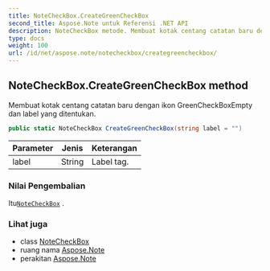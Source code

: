 ```yaml
---
title: NoteCheckBox.CreateGreenCheckBox
second_title: Aspose.Note untuk Referensi .NET API
description: NoteCheckBox metode. Membuat kotak centang catatan baru dengan ikon GreenCheckBoxEmpty dan label yang ditentukan.
type: docs
weight: 100
url: /id/net/aspose.note/notecheckbox/creategreencheckbox/
---
```

## NoteCheckBox.CreateGreenCheckBox method

Membuat kotak centang catatan baru dengan ikon GreenCheckBoxEmpty dan label yang ditentukan.

```csharp
public static NoteCheckBox CreateGreenCheckBox(string label = "")
```

| Parameter | Jenis | Keterangan |
| --- | --- | --- |
| label | String | Label tag. |

### Nilai Pengembalian

Itu[`NoteCheckBox`](../) .

### Lihat juga

* class [NoteCheckBox](../)
* ruang nama [Aspose.Note](../../notecheckbox/)
* perakitan [Aspose.Note](../../../)



